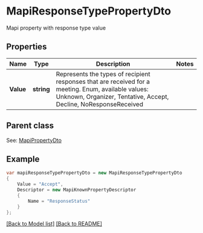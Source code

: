 # MapiResponseTypePropertyDto
Mapi property with response type value             

## Properties
Name | Type | Description | Notes
------------ | ------------- | ------------- | -------------
**Value** | **string** | Represents the types of recipient responses that are received for a meeting. Enum, available values: Unknown, Organizer, Tentative, Accept, Decline, NoResponseReceived | 

## Parent class

See: [MapiPropertyDto](MapiPropertyDto.md)

## Example
```csharp
var mapiResponseTypePropertyDto = new MapiResponseTypePropertyDto
{
    Value = "Accept",
    Descriptor = new MapiKnownPropertyDescriptor
    {
        Name = "ResponseStatus"
    }
};
```

[[Back to Model list]](Models.md) [[Back to README]](README.md)

